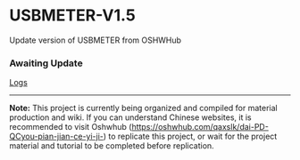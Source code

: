 # USBMETER-V1.5
Update version of USBMETER from OSHWHub

### Awaiting Update   

[Logs](https://github.com/Canmi21/USBMETER-V1.5/wiki/Software-Logs)

---

**Note:** This project is currently being organized and compiled for material production and wiki. If you can understand Chinese websites, it is recommended to visit Oshwhub (https://oshwhub.com/qaxslk/dai-PD-QCyou-pian-jian-ce-yi-ji-) to replicate this project, or wait for the project material and tutorial to be completed before replication.
